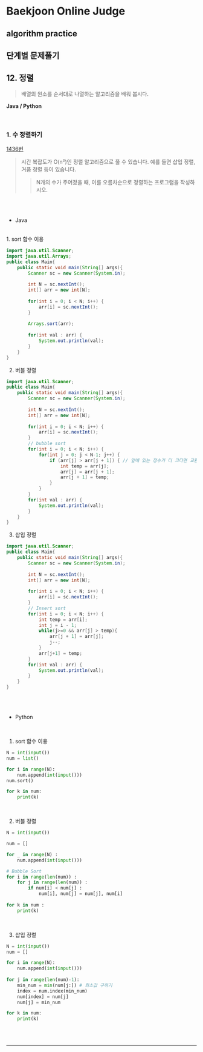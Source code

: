 # Baekjoon Online Judge

## algorithm practice

## 단계별 문제풀기

## 12. 정렬

> 배열의 원소를 순서대로 나열하는 알고리즘을 배워 봅시다.

**Java / Python**

<br>

### 1. 수 정렬하기
[1436번](https://www.acmicpc.net/problem/1436) 
> 시간 복잡도가 O(n²)인 정렬 알고리즘으로 풀 수 있습니다. 예를 들면 삽입 정렬, 거품 정렬 등이 있습니다.
>> N개의 수가 주어졌을 때, 이를 오름차순으로 정렬하는 프로그램을 작성하시오.

<br><br>

- Java
<br>
1. sort 함수 이용

```java
import java.util.Scanner;
import java.util.Arrays;
public class Main{
    public static void main(String[] args){
        Scanner sc = new Scanner(System.in);
        
        int N = sc.nextInt();
        int[] arr = new int[N];
        
        for(int i = 0; i < N; i++) {
            arr[i] = sc.nextInt();
        }
        
        Arrays.sort(arr);
        
        for(int val : arr) {
            System.out.println(val);
        }
    }
}
```

2. 버블 정렬

```java
import java.util.Scanner;
public class Main{
    public static void main(String[] args){
        Scanner sc = new Scanner(System.in);
        
        int N = sc.nextInt();
        int[] arr = new int[N];
        
        for(int i = 0; i < N; i++) {
            arr[i] = sc.nextInt();
        }
        // bubble sort
        for(int i = 0; i < N; i++) {
            for(int j = 0; j < N-1; j++) {
                if (arr[j] > arr[j + 1]) { // 앞에 있는 정수가 더 크다면 교환
                    int temp = arr[j];
                    arr[j] = arr[j + 1];
                    arr[j + 1] = temp;
                }
            }
        }
        for(int val : arr) {
            System.out.println(val);
        }
    }
}
```

3. 삽입 정렬

```java
import java.util.Scanner;
public class Main{
    public static void main(String[] args){
        Scanner sc = new Scanner(System.in);
        
        int N = sc.nextInt();
        int[] arr = new int[N];
        
        for(int i = 0; i < N; i++) {
            arr[i] = sc.nextInt();
        }
        // Insert sort
        for(int i = 0; i < N; i++) {
            int temp = arr[i];
            int j = i - 1;
            while(j>=0 && arr[j] > temp){
                arr[j + 1] = arr[j];
                j--;
            }
            arr[j+1] = temp;
        }
        for(int val : arr) {
            System.out.println(val);
        }
    }
}
```

<br><br>

- Python

<br>

1. sort 함수 이용

```python
N = int(input())
num = list()

for i in range(N):
    num.append(int(input()))
num.sort()

for k in num:
    print(k)
```
<br>

2. 버블 정렬

```python
N = int(input())

num = []

for _ in range(N) : 
    num.append(int(input()))

# Bubble Sort
for i in range(len(num)) : 
    for j in range(len(num)) : 
        if num[i] < num[j] : 
            num[i], num[j] = num[j], num[i]
            
for k in num : 
    print(k)
```

<br>

3. 삽입 정렬

```python
N = int(input()) 
num = [] 

for i in range(N): 
    num.append(int(input())) 
    
for j in range(len(num)-1): 
    min_num = min(num[j:]) # 최소값 구하기 
    index = num.index(min_num) 
    num[index] = num[j] 
    num[j] = min_num

for k in num: 
    print(k)
```


<br><br>

---

<br>

